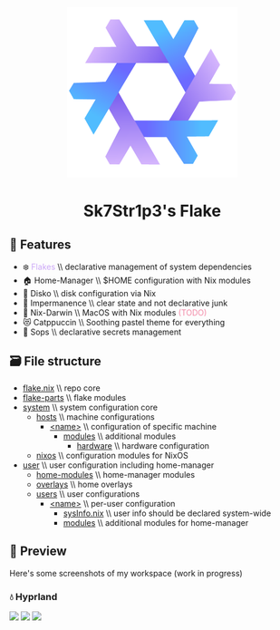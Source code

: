 <div align="center"><img src=./assets/logo.png width=300></div>
<h1 align="center">Sk7Str1p3's Flake</h1>

## 🌟 Features

- ❄️ <span style="color:#CBA6F7">Flakes</span> \\\ declarative management of system dependencies
- 🏠 Home-Manager \\\ $HOME configuration with Nix modules
- 💽 Disko \\\ disk configuration via Nix
- 🧽 Impermanence \\\ clear state and not declarative junk
- 🍎 Nix-Darwin \\\ MacOS with Nix modules <span style="color:#f38ba8">(TODO)</span>
- 😻 Catppuccin \\\ Soothing pastel theme for everything
- 🔐 Sops \\\ declarative secrets management

## 🗃 File structure
- [flake.nix](flake.nix) \\\ repo core
- [flake-parts](flake-parts/) \\\ flake modules
- [system](system/) \\\ system configuration core
  - [hosts](system/hosts/) \\\ machine configurations
    - [\<name>](system/hosts/pcnix) \\\ configuration of specific machine
      - [modules](system/hosts/pcnix/modules/) \\\ additional modules
        - [hardware](system/hosts/pcnix/hardware/) \\\ hardware configuration
  - [nixos](system/nixos/) \\\ configuration modules for NixOS
- [user](user/) \\\ user configuration including home-manager
  - [home-modules](users/modules/) \\\ home-manager modules
  - [overlays](users/overlays/) \\\ home overlays
  - [users](users/users) \\\ user configurations
    - [\<name>](users/users/Sk7Str1p3/) \\\ per-user configuration
      - [sysInfo.nix](users/users/Sk7Str1p3/sysInfo.nix) \\\ user info should be declared system-wide
      - [modules](users/users/Sk7Str1p3/modules/) \\\ additional modules for home-manager

## 📸 Preview

Here's some screenshots of my workspace (work in progress)

### 💧 Hyprland
<img src=./assets/hyprland/main.png>
<img src=./assets/hyprland/vsc.png>
<img src=./assets/hyprland/all.png>
